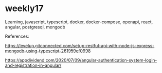 # weekly17
Learning, javascript, typescript, docker, docker-compose, openapi, react, angular, postgresql, mongodb


References:

https://levelup.gitconnected.com/setup-restful-api-with-node-js-express-mongodb-using-typescript-261959ef0998

https://appdividend.com/2020/07/09/angular-authentication-system-login-and-registration-in-angular/

